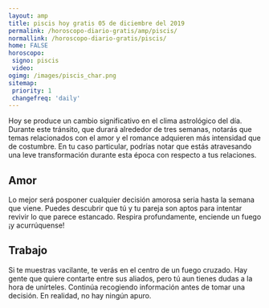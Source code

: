 ```yaml
---
layout: amp
title: piscis hoy gratis 05 de diciembre del 2019 
permalink: /horoscopo-diario-gratis/amp/piscis/
normallink: /horoscopo-diario-gratis/piscis/
home: FALSE
horoscopo:
 signo: piscis
 video:  
ogimg: /images/piscis_char.png
sitemap:
 priority: 1
 changefreq: 'daily'
---
```



Hoy se produce un cambio significativo en el clima astrológico del día. Durante este tránsito, que durará alrededor de tres semanas, notarás que temas relacionados con el amor y el romance adquieren más intensidad que de costumbre. En tu caso particular, podrías notar que estás atravesando una leve transformación durante esta época con respecto a tus relaciones.

## Amor

Lo mejor será posponer cualquier decisión amorosa seria hasta la semana que viene. Puedes descubrir que tú y tu pareja son aptos para intentar revivir lo que parece estancado. Respira profundamente, enciende un fuego ¡y acurrúquense!

## Trabajo

Si te muestras vacilante, te verás en el centro de un fuego cruzado. Hay gente que quiere contarte entre sus aliados, pero tú aun tienes dudas a la hora de unírteles. Continúa recogiendo información antes de tomar una decisión. En realidad, no hay ningún apuro.